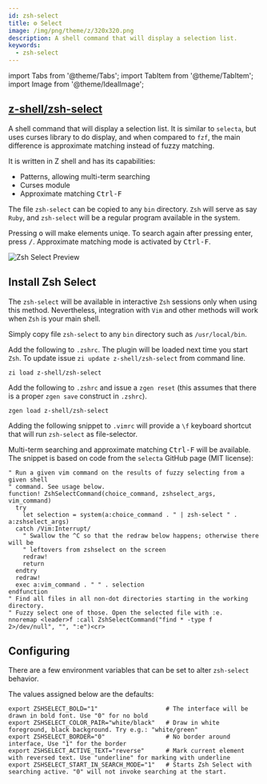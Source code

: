 ```yaml
---
id: zsh-select
title: ⚙️ Select
image: /img/png/theme/z/320x320.png
description: A shell command that will display a selection list.
keywords:
  - zsh-select
---
```


<!-- @format -->

import Tabs from '@theme/Tabs'; import TabItem from '@theme/TabItem'; import Image from '@theme/IdealImage';

## <i class="fa-brands fa-github"></i> [z-shell/zsh-select][]

A shell command that will display a selection list. It is similar to `selecta`, but uses curses library to do display, and when compared to `fzf`, the main difference is approximate matching instead of fuzzy matching.

It is written in Z shell and has its capabilities:

- Patterns, allowing multi-term searching
- Curses module
- Approximate matching <kbd>Ctrl-F</kbd>

The file `zsh-select` can be copied to any `bin` directory. `Zsh` will serve as say `Ruby`, and `zsh-select` will be a regular program available in the system.

Pressing <kbd>o</kbd> will make elements uniqe. To search again after pressing enter, press <kbd>/</kbd>. Approximate matching mode is activated by <kbd>Ctrl-F</kbd>.

<div className="ScreenView">
  <Image img="/img/cast/gif/zsh/zsh-select.gif" className="ImageView" alt="Zsh Select Preview" />
</div>

## Install Zsh Select

The `zsh-select` will be available in interactive `Zsh` sessions only when using this method. Nevertheless, integration with `Vim` and other methods will work when `Zsh` is your main shell.

<Tabs>
  <TabItem value="standalone" label="Standalone" default>

Simply copy file `zsh-select` to any `bin` directory such as `/usr/local/bin`.

  </TabItem>
  <TabItem value="zi" label="Zi">

Add the following to `.zshrc`. The plugin will be loaded next time you start `Zsh`. To update issue `zi update z-shell/zsh-select` from command line.

```shell title="~/.zshrc"
zi load z-shell/zsh-select
```

  </TabItem>
  <TabItem value="zgen" label="Zgen">

Add the following to `.zshrc` and issue a `zgen reset` (this assumes that there is a proper `zgen save` construct in `.zshrc`).

```shell title="~/.zshrc"
zgen load z-shell/zsh-select
```

  </TabItem>
  <TabItem value="vim" label="Vim">

Adding the following snippet to `.vimrc` will provide a `\f` keyboard shortcut that will run `zsh-select` as file-selector.

Multi-term searching and approximate matching <kbd>Ctrl-F</kbd> will be available. The snippet is based on code from the `selecta` GitHub page (MIT license):

```vim showLineNumbers
" Run a given vim command on the results of fuzzy selecting from a given shell
" command. See usage below.
function! ZshSelectCommand(choice_command, zshselect_args, vim_command)
  try
    let selection = system(a:choice_command . " | zsh-select " . a:zshselect_args)
  catch /Vim:Interrupt/
    " Swallow the ^C so that the redraw below happens; otherwise there will be
    " leftovers from zshselect on the screen
    redraw!
    return
  endtry
  redraw!
  exec a:vim_command . " " . selection
endfunction
" Find all files in all non-dot directories starting in the working directory.
" Fuzzy select one of those. Open the selected file with :e.
nnoremap <leader>f :call ZshSelectCommand("find * -type f 2>/dev/null", "", ":e")<cr>
```

  </TabItem>
</Tabs>

## Configuring

There are a few environment variables that can be set to alter `zsh-select` behavior.

The values assigned below are the defaults:

```shell showLineNumbers
export ZSHSELECT_BOLD="1"                   # The interface will be drawn in bold font. Use "0" for no bold
export ZSHSELECT_COLOR_PAIR="white/black"   # Draw in white foreground, black background. Try e.g.: "white/green"
export ZSHSELECT_BORDER="0"                 # No border around interface, Use "1" for the border
export ZSHSELECT_ACTIVE_TEXT="reverse"      # Mark current element with reversed text. Use "underline" for marking with underline
export ZSHSELECT_START_IN_SEARCH_MODE="1"   # Starts Zsh Select with searching active. "0" will not invoke searching at the start.
```

<!-- end-of-file -->
<!-- links -->

[z-shell/zsh-select]: https://github.com/z-shell/zsh-select
